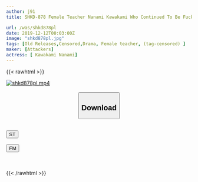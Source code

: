 ```yaml
---
author: j91
title: SHKD-878 Female Teacher Nanami Kawakami Who Continued To Be Fucked Until Morning By A Student Who Became A Shared Room

url: /was/shkd878pl
date: 2019-12-12T00:03:00Z
image: "shkd878pl.jpg"
tags: [Old Releases,Censored,Drama, Female teacher, (tag-censored) ]
maker: [Attackers]
actress: [ Kawakami Nanami]
---
```



{{< rawhtml >}}

<div class="video" data-videoid="W8kDa6yrzGibzJQ">
    <a href="javascript:;">
        <img src="/was/shkd878pl/shkd878pl.jpg" width="WIDTH" height="HEIGHT" alt="shkd878pl.mp4" loading="lazy">
    </a>
</div>

<script type="text/javascript" src="https://j91.asia/asset/on-demand-st.js"></script>

<br>
  <link rel="stylesheet" href="https://j91.asia/asset/bs5.css">
  
  <center>
  <button class="btn btn-primary" type="button" data-bs-toggle="collapse" data-bs-target=".multi-collapse" aria-expanded="false" aria-controls="multiCollapseExample1 multiCollapseExample2"><h2>Download</h2></button></center>
</p>
<div class="row">
  <div class="col">
    <div class="collapse multi-collapse" id="multiCollapseExample1">
      <div class="card card-body">
	      	      <br>
<div class="buttons">  
<a href="https://streamtape.to/v/W8kDa6yrzGibzJQ" target="_blank"><button class="btn-hover color-3"><i class="fa fa-download"></i> ST</button></a></div>
    </div>
  </div>
</div>
  <div class="col">
    <div class="collapse multi-collapse" id="multiCollapseExample2">
      <div class="card card-body">
	      <br>
<div class="buttons">
    <a href="https://filemoon.sx/d/s7bu2l4lkqd6" target="_blank"><button class="btn-hover color-8"><i class="fa fa-download"></i> FM</button></a></div>
<br><br>
      </div>
    </div>
  </div>
</div>

{{< /rawhtml >}}